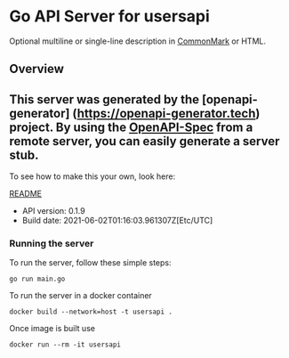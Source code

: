 # Go API Server for usersapi

Optional multiline or single-line description in [CommonMark](http://commonmark.org/help/) or HTML.

## Overview
This server was generated by the [openapi-generator]
(https://openapi-generator.tech) project.
By using the [OpenAPI-Spec](https://github.com/OAI/OpenAPI-Specification) from a remote server, you can easily generate a server stub.  
-

To see how to make this your own, look here:

[README](https://openapi-generator.tech)

- API version: 0.1.9
- Build date: 2021-06-02T01:16:03.961307Z[Etc/UTC]


### Running the server
To run the server, follow these simple steps:

```
go run main.go
```

To run the server in a docker container
```
docker build --network=host -t usersapi .
```

Once image is built use
```
docker run --rm -it usersapi 
```


